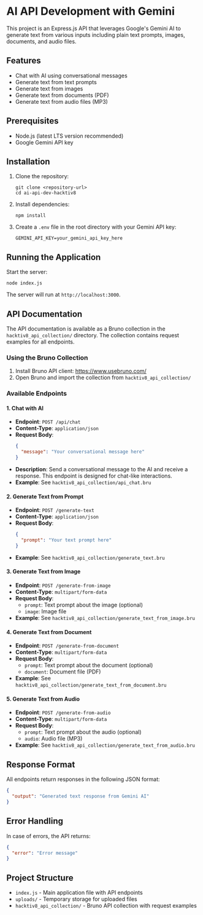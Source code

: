 # AI API Development with Gemini

This project is an Express.js API that leverages Google's Gemini AI to generate text from various inputs including plain text prompts, images, documents, and audio files.

## Features

- Chat with AI using conversational messages
- Generate text from text prompts
- Generate text from images
- Generate text from documents (PDF)
- Generate text from audio files (MP3)

## Prerequisites

- Node.js (latest LTS version recommended)
- Google Gemini API key

## Installation

1. Clone the repository:
   ```
   git clone <repository-url>
   cd ai-api-dev-hacktiv8
   ```

2. Install dependencies:
   ```
   npm install
   ```

3. Create a `.env` file in the root directory with your Gemini API key:
   ```
   GEMINI_API_KEY=your_gemini_api_key_here
   ```

## Running the Application

Start the server:
```
node index.js
```

The server will run at `http://localhost:3000`.

## API Documentation

The API documentation is available as a Bruno collection in the `hacktiv8_api_collection/` directory. The collection contains request examples for all endpoints.

### Using the Bruno Collection

1. Install Bruno API client: https://www.usebruno.com/
2. Open Bruno and import the collection from `hacktiv8_api_collection/`

### Available Endpoints

#### 1. Chat with AI

- **Endpoint**: `POST /api/chat`
- **Content-Type**: `application/json`
- **Request Body**:
  ```json
  {
    "message": "Your conversational message here"
  }
  ```
- **Description**: Send a conversational message to the AI and receive a response. This endpoint is designed for chat-like interactions.
- **Example**: See `hacktiv8_api_collection/api_chat.bru`

#### 2. Generate Text from Prompt

- **Endpoint**: `POST /generate-text`
- **Content-Type**: `application/json`
- **Request Body**:
  ```json
  {
    "prompt": "Your text prompt here"
  }
  ```
- **Example**: See `hacktiv8_api_collection/generate_text.bru`

#### 3. Generate Text from Image

- **Endpoint**: `POST /generate-from-image`
- **Content-Type**: `multipart/form-data`
- **Request Body**:
  - `prompt`: Text prompt about the image (optional)
  - `image`: Image file
- **Example**: See `hacktiv8_api_collection/generate_text_from_image.bru`

#### 4. Generate Text from Document

- **Endpoint**: `POST /generate-from-document`
- **Content-Type**: `multipart/form-data`
- **Request Body**:
  - `prompt`: Text prompt about the document (optional)
  - `document`: Document file (PDF)
- **Example**: See `hacktiv8_api_collection/generate_text_from_document.bru`

#### 5. Generate Text from Audio

- **Endpoint**: `POST /generate-from-audio`
- **Content-Type**: `multipart/form-data`
- **Request Body**:
  - `prompt`: Text prompt about the audio (optional)
  - `audio`: Audio file (MP3)
- **Example**: See `hacktiv8_api_collection/generate_text_from_audio.bru`

## Response Format

All endpoints return responses in the following JSON format:

```json
{
  "output": "Generated text response from Gemini AI"
}
```

## Error Handling

In case of errors, the API returns:

```json
{
  "error": "Error message"
}
```

## Project Structure

- `index.js` - Main application file with API endpoints
- `uploads/` - Temporary storage for uploaded files
- `hacktiv8_api_collection/` - Bruno API collection with request examples
